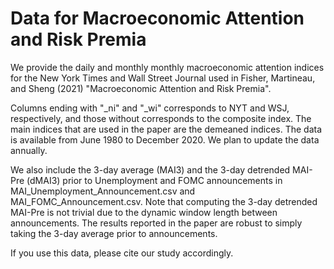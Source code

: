 # Data for Macroeconomic Attention and Risk Premia

We provide the daily and monthly monthly macroeconomic attention indices for the New York Times and Wall Street Journal used in Fisher, Martineau, and Sheng (2021) "Macroeconomic Attention and Risk Premia".

Columns ending with "_ni" and "_wi" corresponds to NYT and WSJ, respectively, and those without corresponds to the composite index. The main indices that are used in the paper are the demeaned indices. The data is available from June 1980 to December 2020. We plan to update the data annually. 

We also include the 3-day average (MAI3) and the 3-day detrended MAI-Pre (dMAI3) prior to Unemployment and FOMC announcements in MAI_Unemployment_Announcement.csv and MAI_FOMC_Announcement.csv. Note that computing the 3-day detrended MAI-Pre is not trivial due to the dynamic window length between announcements. The results reported in the paper are robust to simply taking the 3-day average prior to announcements. 

If you use this data, please cite our study accordingly. 
